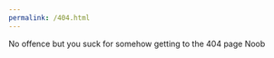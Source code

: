 ```yaml
---
permalink: /404.html
---
```


<html>
  <body><p>No offence but you suck for somehow getting to the 404 page</n> Noob</p></body>
</html>
